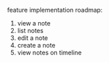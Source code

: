 feature implementation roadmap:

1. view a note
2. list notes
3. edit a note
4. create a note
5. view notes on timeline